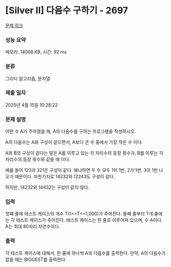 # [Silver II] 다음수 구하기 - 2697 

[문제 링크](https://www.acmicpc.net/problem/2697) 

### 성능 요약

메모리: 14068 KB, 시간: 92 ms

### 분류

그리디 알고리즘, 문자열

### 제출 일자

2025년 4월 15일 10:28:22

### 문제 설명

<p>어떤 수 A가 주어졌을 때, A의 다음수를 구하는 프로그램을 작성하시오.</p>

<p>A의 다음수는 A와 구성이 같으면서, A보다 큰 수 중에서 가장 작은 수 이다.</p>

<p>A와 B의 구성이 같다는 말은 A를 이루고 있는 각 자리수의 등장 횟수가, B를 이루는 각 자리수의 등장 횟수와 같을 때 이다.</p>

<p>예를 들어 123과 321은 구성이 같다. 왜냐하면 두 수 모두 1이 1번, 2가 1번, 3이 1번 나오기 때문이다. 마찬가지로 14232와 12243도 구성이 같다.</p>

<p>하지만, 14232와 14432는 구성이 같지 않다. </p>

### 입력 

 <p>첫째 줄에 테스트 케이스의 개수 T(1<=T<=1,000)가 주어진다. 둘째 줄부터 T개 줄에는 각 테스트 케이스가 주어진다. 테스트 케이스는 한 줄로 이루어져 있으며, 수 A이다. A는 최대 80자리 자연수이다.</p>

### 출력 

 <p>각 테스트 케이스에 대해서, 한 줄에 하나씩 A의 다음수를 출력한다. 만약, A의 다음수가 없을 때는 BIGGEST를 출력한다.</p>

